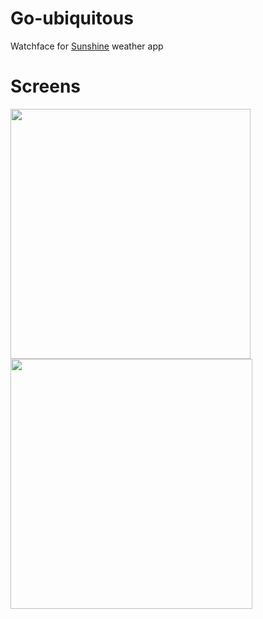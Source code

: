 Go-ubiquitous
===================================

Watchface for [Sunshine](https://github.com/udacity/Sunshine-Version-2) weather app


Screens
==================================

<img src="https://cloud.githubusercontent.com/assets/15227330/19821673/5d280f72-9d7d-11e6-89c7-f599a198e5d8.png" width="384" height="400" />
<img src="https://cloud.githubusercontent.com/assets/15227330/19821730/9e4456c8-9d7d-11e6-9022-ed0f9d98f071.png" width="387" height="400" />
